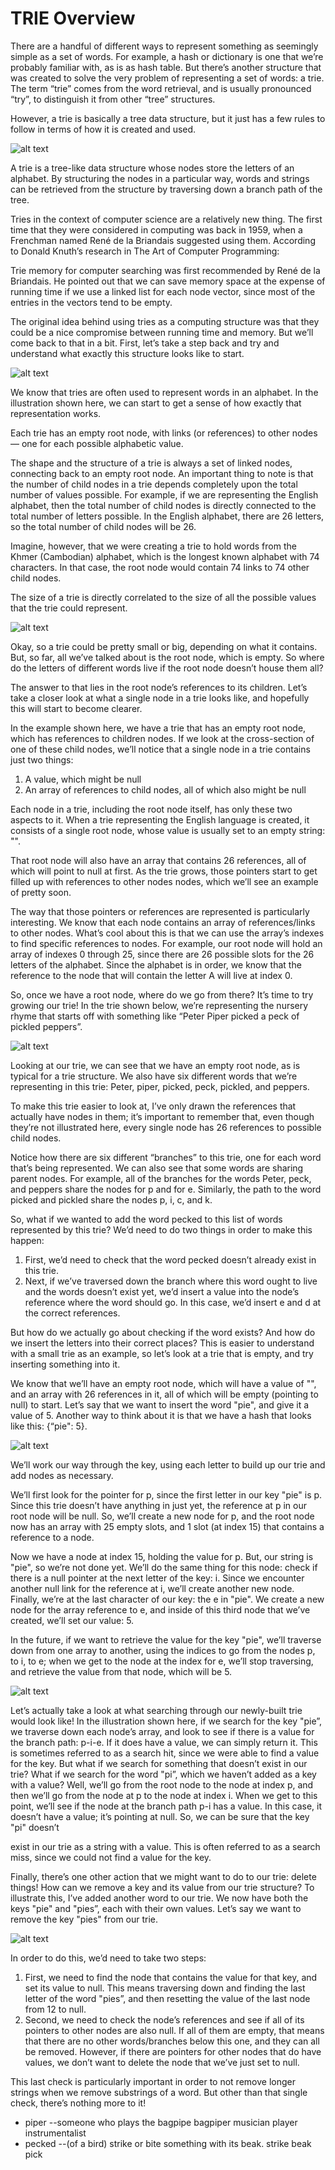# TRIE Overview

There are a handful of different ways to represent something as seemingly simple as a set of
words. For example, a hash or dictionary is one that we’re probably familiar with, as is as hash
table. But there’s another structure that was created to solve the very problem of representing
a set of words: a trie. The term “trie” comes from the word retrieval, and is usually pronounced
“try”, to distinguish it from other “tree” structures.

However, a trie is basically a tree data structure, but it just has a few rules to follow in terms
of how it is created and used.

![alt text](https://github.com/HxnDev/Console-Based-Notepad-using-Trie-Trees/blob/main/temp/1.png?raw=true)

A trie is a tree-like data structure whose nodes store the letters of an alphabet. By structuring
the nodes in a particular way, words and strings can be retrieved from the structure by
traversing down a branch path of the tree.

Tries in the context of computer science are a relatively new thing. The first time that they were
considered in computing was back in 1959, when a Frenchman named René de la Briandais
suggested using them. According to Donald Knuth’s research in The Art of Computer
Programming:

Trie memory for computer searching was first recommended by René de la Briandais. He
pointed out that we can save memory space at the expense of running time if we use a linked
list for each node vector, since most of the entries in the vectors tend to be empty.

The original idea behind using tries as a computing structure was that they could be a nice
compromise between running time and memory. But we’ll come back to that in a bit. First,
let’s take a step back and try and understand what exactly this structure looks like to start.

![alt text](https://github.com/HxnDev/Console-Based-Notepad-using-Trie-Trees/blob/main/temp/2.png?raw=true)

We know that tries are often used to represent words in an alphabet. In the illustration shown
here, we can start to get a sense of how exactly that representation works.

Each trie has an empty root node, with links (or references) to other nodes — one for each
possible alphabetic value.

The shape and the structure of a trie is always a set of linked nodes, connecting back to an
empty root node. An important thing to note is that the number of child nodes in a trie depends
completely upon the total number of values possible. For example, if we are representing the
English alphabet, then the total number of child nodes is directly connected to the total number
of letters possible. In the English alphabet, there are 26 letters, so the total number of child
nodes will be 26.

Imagine, however, that we were creating a trie to hold words from the Khmer (Cambodian)
alphabet, which is the longest known alphabet with 74 characters. In that case, the root node
would contain 74 links to 74 other child nodes.


The size of a trie is directly correlated to the size of all the possible values that the trie could
represent.

![alt text](https://github.com/HxnDev/Console-Based-Notepad-using-Trie-Trees/blob/main/temp/3.png?raw=true)

Okay, so a trie could be pretty small or big, depending on what it contains. But, so far, all we’ve
talked about is the root node, which is empty. So where do the letters of different words live if
the root node doesn’t house them all?

The answer to that lies in the root node’s references to its children. Let’s take a closer look at
what a single node in a trie looks like, and hopefully this will start to become clearer.

In the example shown here, we have a trie that has an empty root node, which has references
to children nodes. If we look at the cross-section of one of these child nodes, we’ll notice that
a single node in a trie contains just two things:

1. A value, which might be null
2. An array of references to child nodes, all of which also might be null

Each node in a trie, including the root node itself, has only these two aspects to it. When a trie
representing the English language is created, it consists of a single root node, whose value is
usually set to an empty string: "".

That root node will also have an array that contains 26 references, all of which will point to
null at first. As the trie grows, those pointers start to get filled up with references to other nodes
nodes, which we’ll see an example of pretty soon.

The way that those pointers or references are represented is particularly interesting. We know
that each node contains an array of references/links to other nodes. What’s cool about this is
that we can use the array’s indexes to find specific references to nodes. For example, our root
node will hold an array of indexes 0 through 25, since there are 26 possible slots for the 26
letters of the alphabet. Since the alphabet is in order, we know that the reference to the node
that will contain the letter A will live at index 0.

So, once we have a root node, where do we go from there? It’s time to try growing our trie!
In the trie shown below, we’re representing the nursery rhyme that starts off with something
like “Peter Piper picked a peck of pickled peppers”.

![alt text](https://github.com/HxnDev/Console-Based-Notepad-using-Trie-Trees/blob/main/temp/4.png?raw=true)

Looking at our trie, we can see that we have an empty root node, as is typical for a trie structure.
We also have six different words that we’re representing in this trie: Peter, piper, picked, peck,
pickled, and peppers.

To make this trie easier to look at, I’ve only drawn the references that actually have nodes in
them; it’s important to remember that, even though they’re not illustrated here, every single
node has 26 references to possible child nodes.

Notice how there are six different “branches” to this trie, one for each word that’s being
represented. We can also see that some words are sharing parent nodes. For example, all of the
branches for the words Peter, peck, and peppers share the nodes for p and for e. Similarly, the
path to the word picked and pickled share the nodes p, i, c, and k.


So, what if we wanted to add the word pecked to this list of words represented by this trie?
We’d need to do two things in order to make this happen:

1. First, we’d need to check that the word pecked doesn’t already exist in this trie.
2. Next, if we’ve traversed down the branch where this word ought to live and the words doesn’t
exist yet, we’d insert a value into the node’s reference where the word should go. In this case,
we’d insert e and d at the correct references.

But how do we actually go about checking if the word exists? And how do we insert the letters
into their correct places? This is easier to understand with a small trie as an example, so let’s
look at a trie that is empty, and try inserting something into it.

We know that we’ll have an empty root node, which will have a value of "", and an array with
26 references in it, all of which will be empty (pointing to null) to start. Let’s say that we want
to insert the word "pie", and give it a value of 5. Another way to think about it is that we have
a hash that looks like this: {“pie": 5}.

![alt text](https://github.com/HxnDev/Console-Based-Notepad-using-Trie-Trees/blob/main/temp/5.png?raw=true)

We’ll work our way through the key, using each letter to build up our trie and add nodes as
necessary.

We’ll first look for the pointer for p, since the first letter in our key "pie" is p. Since this trie
doesn’t have anything in just yet, the reference at p in our root node will be null. So, we’ll
create a new node for p, and the root node now has an array with 25 empty slots, and 1 slot (at
index 15) that contains a reference to a node.

Now we have a node at index 15, holding the value for p. But, our string is "pie", so we’re not
done yet. We’ll do the same thing for this node: check if there is a null pointer at the next letter
of the key: i. Since we encounter another null link for the reference at i, we’ll create another
new node. Finally, we’re at the last character of our key: the e in "pie". We create a new node
for the array reference to e, and inside of this third node that we’ve created, we’ll set our value:
5.

In the future, if we want to retrieve the value for the key "pie", we’ll traverse down from one
array to another, using the indices to go from the nodes p, to i, to e; when we get to the node at
the index for e, we’ll stop traversing, and retrieve the value from that node, which will be 5.

![alt text](https://github.com/HxnDev/Console-Based-Notepad-using-Trie-Trees/blob/main/temp/6.png?raw=true)

Let’s actually take a look at what searching through our newly-built trie would look like! In
the illustration shown here, if we search for the key "pie”, we traverse down each node’s array,
and look to see if there is a value for the branch path: p-i-e. If it does have a value, we can
simply return it. This is sometimes referred to as a search hit, since we were able to find a value
for the key. But what if we search for something that doesn’t exist in our trie? What if we
search for the word "pi”, which we haven’t added as a key with a value? Well, we’ll go from
the root node to the node at index p, and then we’ll go from the node at p to the node at index
i. When we get to this point, we’ll see if the node at the branch path p-i has a value. In this
case, it doesn’t have a value; it’s pointing at null. So, we can be sure that the key "pi" doesn’t


exist in our trie as a string with a value. This is often referred to as a search miss, since we
could not find a value for the key.

Finally, there’s one other action that we might want to do to our trie: delete things! How can
we remove a key and its value from our trie structure? To illustrate this, I’ve added another
word to our trie. We now have both the keys "pie" and "pies”, each with their own values. Let’s
say we want to remove the key "pies" from our trie.

![alt text](https://github.com/HxnDev/Console-Based-Notepad-using-Trie-Trees/blob/main/temp/7.png?raw=true)

In order to do this, we’d need to take two steps:

1. First, we need to find the node that contains the value for that key, and set its value to null.
This means traversing down and finding the last letter of the word "pies”, and then resetting
the value of the last node from 12 to null.
2. Second, we need to check the node’s references and see if all of its pointers to other nodes
are also null. If all of them are empty, that means that there are no other words/branches below
this one, and they can all be removed. However, if there are pointers for other nodes that do
have values, we don’t want to delete the node that we’ve just set to null.

This last check is particularly important in order to not remove longer strings when we remove
substrings of a word. But other than that single check, there’s nothing more to it!

- piper
--someone who plays the bagpipe
bagpiper
musician
player
instrumentalist
- pecked
--(of a bird) strike or bite something with its beak.
strike
beak
pick



